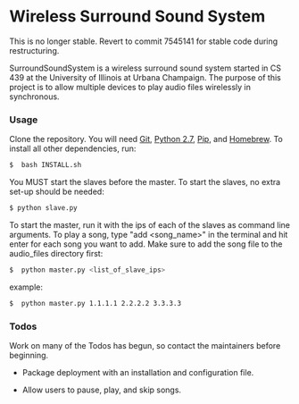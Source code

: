 # Wireless Surround Sound System

This is no longer stable. Revert to commit 7545141 for stable code during restructuring.

SurroundSoundSystem is a wireless surround sound system started in CS 439 at the University of Illinois at Urbana Champaign. The purpose of this project is to allow multiple devices to play audio files wirelessly in synchronous. 

### Usage

Clone the repository. You will need [Git][git], [Python 2.7][python], [Pip][pip], and [Homebrew][homebrew]. To install all other dependencies, run:
```sh
$  bash INSTALL.sh
```

You MUST start the slaves before the master. To start the slaves, no extra set-up should be needed:

```sh
$ python slave.py
```

To start the master, run it with the ips of each of the slaves as command line arguments. To play a song, type "add <song_name>" in the terminal and hit enter for each song you want to add. Make sure to add the song file to the audio_files directory first:

```sh
$  python master.py <list_of_slave_ips>
```

example:

```sh
$  python master.py 1.1.1.1 2.2.2.2 3.3.3.3
```


### Todos

Work on many of the Todos has begun, so contact the maintainers before beginning.

 * Package deployment with an installation and configuration file.
 * Allow users to pause, play, and skip songs.

   [git]: <https://git-scm.com/>
   [python]: <https://www.python.org/download/releases/2.7/>
   [pip]: <https://pypi.python.org/pypi/pip/>
   [homebrew]: <https://brew.sh/>
